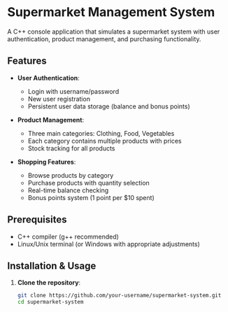 # Supermarket Management System

A C++ console application that simulates a supermarket system with user authentication, product management, and purchasing functionality.

## Features

- **User Authentication**:
  - Login with username/password
  - New user registration
  - Persistent user data storage (balance and bonus points)

- **Product Management**:
  - Three main categories: Clothing, Food, Vegetables
  - Each category contains multiple products with prices
  - Stock tracking for all products

- **Shopping Features**:
  - Browse products by category
  - Purchase products with quantity selection
  - Real-time balance checking
  - Bonus points system (1 point per $10 spent)

## Prerequisites

- C++ compiler (g++ recommended)
- Linux/Unix terminal (or Windows with appropriate adjustments)

## Installation & Usage

1. **Clone the repository**:
   ```bash
   git clone https://github.com/your-username/supermarket-system.git
   cd supermarket-system

